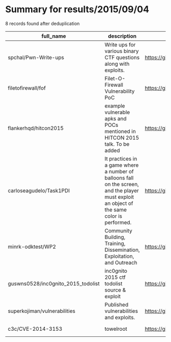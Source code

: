 
# Summary for results/2015/09/04
    
8 records found after deduplication

| full_name | description | html_url | matched_list | matched_count | pushed_at | size | stargazers_count | language | forks_count |
|------------------------------------|---------------------------------------------------------------------------------------------------------------------------------------------|-------------------------------------------------------|-----------------------|-----------------|---------------------------|--------|--------------------|------------|---------------|
| spchal/Pwn-Write-ups | Write ups for various binary CTF questions along with exploits. | https://github.com/spchal/Pwn-Write-ups | ['exploit'] | 1 | 2015-09-04 11:25:00+00:00 | 584 | 0 | Python | 1 |
| filetofirewall/fof | Filet-O-Firewall Vulnerability PoC | https://github.com/filetofirewall/fof | ['vulnerability poc'] | 1 | 2015-09-04 01:57:00+00:00 | 780 | 58 | PHP | 8 |
| flankerhqd/hitcon2015 | example vulnerable apks and POCs mentioned in HITCON 2015 talk. To be added | https://github.com/flankerhqd/hitcon2015 | ['vulnerability poc'] | 1 | 2015-09-04 03:06:34+00:00 | 124 | 0 | | 1 |
| carloseagudelo/Task1PDI | It practices in a game where a number of balloons fall on the screen, and the player must exploit an object of the same color is performed. | https://github.com/carloseagudelo/Task1PDI | ['exploit'] | 1 | 2015-09-04 06:08:51+00:00 | 144 | 0 | Matlab | 0 |
| minrk-odktest/WP2 | Community Building, Training, Dissemination, Exploitation, and Outreach | https://github.com/minrk-odktest/WP2 | ['exploit'] | 1 | 2015-09-04 09:59:44+00:00 | 112 | 0 | | 0 |
| guswns0528/inc0gnito_2015_todolist | inc0gnito 2015 ctf todolist source & exploit | https://github.com/guswns0528/inc0gnito_2015_todolist | ['exploit'] | 1 | 2015-09-04 12:05:40+00:00 | 160 | 2 | C | 0 |
| superkojiman/vulnerabilities | Published vulnerabilities and exploits. | https://github.com/superkojiman/vulnerabilities | ['exploit'] | 1 | 2015-09-04 12:18:06+00:00 | 120 | 45 | Python | 23 |
| c3c/CVE-2014-3153 | towelroot | https://github.com/c3c/CVE-2014-3153 | ['cve-2'] | 1 | 2015-09-04 15:54:13+00:00 | 144 | 0 | C | 0 |
